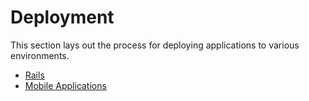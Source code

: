 # Deployment

This section lays out the process for deploying applications to various
environments.

* [Rails](/deployment/rails)
* [Mobile Applications](/deployment/mobile_apps)
